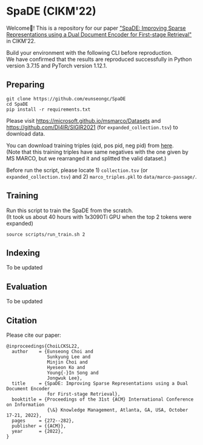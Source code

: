 # SpaDE (CIKM'22)

Welcome🙌! This is a repository for our paper ["SpaDE: Improving Sparse Representations using a Dual Document Encoder for First-stage Retrieval"](https://arxiv.org/abs/2209.05917) in CIKM'22.<br>

Build your environment with the following CLI before reproduction.<br>
We have confirmed that the results are reproduced successfully in Python version 3.7.15 and PyTorch version 1.12.1.<br>

## Preparing

```
git clone https://github.com/eunseongc/SpaDE
cd SpaDE
pip install -r requirements.txt
```

Please visit https://microsoft.github.io/msmarco/Datasets and https://github.com/DI4IR/SIGIR2021 (for `expanded_collection.tsv`) to download data.

You can download training triples (qid, pos pid, neg pid) from [here](https://drive.google.com/file/d/1cJ72zPQik2mOHJNumCeR6aDMgiNwyfEC/view?usp=sharing).<br>
(Note that this training triples have same negatives with the one given by MS MARCO, but we rearranged it and splitted the valid dataset.)



Before run the script, please locate 1) `collection.tsv` (or `expanded_collection.tsv`) and 2) `marco_triples.pkl` to `data/marco-passage/`.

## Training
Run this script to train the SpaDE from the scratch.<br>
(It took us about 40 hours with 1x3090Ti GPU when the top 2 tokens were expanded)

```
source scripts/run_train.sh 2
```

## Indexing

To be updated



## Evaluation

To be updated



## Citation
Please cite our paper:
```
@inproceedings{ChoiLCKSL22,
  author    = {Eunseong Choi and
               Sunkyung Lee and
               Minjin Choi and
               Hyeseon Ko and
               Young{-}In Song and
               Jongwuk Lee},
  title     = {SpaDE: Improving Sparse Representations using a Dual Document Encoder
               for First-stage Retrieval},
  booktitle = {Proceedings of the 31st {ACM} International Conference on Information
               {\&} Knowledge Management, Atlanta, GA, USA, October 17-21, 2022},
  pages     = {272--282},
  publisher = {{ACM}},
  year      = {2022},
}
```

